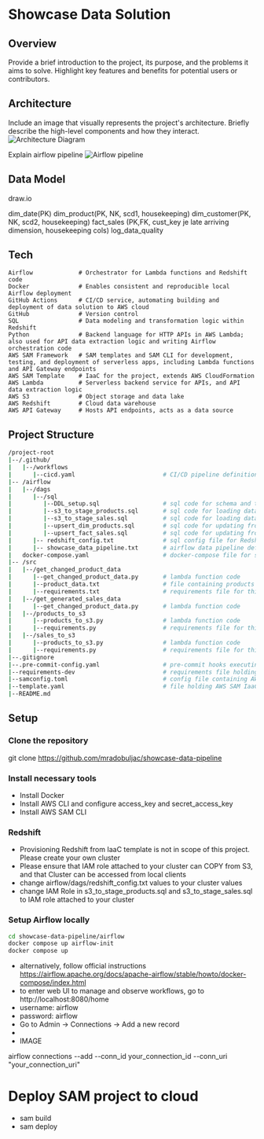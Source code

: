 # Showcase Data Solution

## Overview

Provide a brief introduction to the project, its purpose, and the problems it aims to solve. Highlight key features and benefits for potential users or contributors.

## Architecture

Include an image that visually represents the project's architecture. Briefly describe the high-level components and how they interact.
![Architecture Diagram](link-to-image)

Explain airflow pipeline
![Airflow pipeline](link-to-image)


## Data Model

draw.io

dim_date(PK)
dim_product(PK, NK, scd1, housekeeping)
dim_customer(PK, NK, scd2, housekeeping)
fact_sales (PK,FK, cust_key je late arriving dimension, housekeeping cols)
log_data_quality


## Tech

	Airflow             # Orchestrator for Lambda functions and Redshift code 
	Docker              # Enables consistent and reproducible local Airflow deployment
	GitHub Actions      # CI/CD service, automating building and deployment of data solution to AWS cloud
	GitHub              # Version control
	SQL                 # Data modeling and transformation logic within Redshift 
	Python              # Backend language for HTTP APIs in AWS Lambda; also used for API data extraction logic and writing Airflow orchestration code
	AWS SAM Framework   # SAM templates and SAM CLI for development, testing, and deployment of serverless apps, including Lambda functions and API Gateway endpoints
	AWS SAM Template    # IaaC for the project, extends AWS CloudFormation
	AWS Lambda          # Serverless backend service for APIs, and API data extraction logic
	AWS S3              # Object storage and data lake 
	AWS Redshift        # Cloud data warehouse 
	AWS API Gateway     # Hosts API endpoints, acts as a data source

## Project Structure

```bash
/project-root
|--/.github/
|   |--/workflows
|      |--cicd.yaml                         # CI/CD pipeline definition
|-- /airflow
|   |--/dags
|      |--/sql
|         |--DDL_setup.sql                  # sql code for schema and table creation
|         |--s3_to_stage_products.sql       # sql code for loading data from S3 into Redshift
|         |--s3_to_stage_sales.sql          # sql code for loading data from S3 into Redshift
|         |--upsert_dim_products.sql        # sql code for updating from stage into dim table
|         |--upsert_fact_sales.sql          # sql code for updating from stage into fact table
|      |-- redshift_config.txt              # sql config file for Redshift connection in Airflow
|      |-- showcase_data_pipeline.txt       # airflow data pipeline definition
|   docker-compose.yaml                     # docker-compose file for starting up Airflow containers locally
|-- /src
|   |--/get_changed_product_data
|      |--get_changed_product_data.py       # lambda function code
|      |--product_data.txt                  # file containing products
|      |--requirements.txt                  # requirements file for this lambda function
|   |--/get_generated_sales_data
|      |--get_changed_product_data.py       # lambda function code
|   |--/products_to_s3
|      |--products_to_s3.py                 # lambda function code
|      |--requirements.py                   # requirements file for this lambda function
|   |--/sales_to_s3
|      |--products_to_s3.py                 # lambda function code
|      |--requirements.py                   # requirements file for this lambda function
|--.gitignore
|--.pre-commit-config.yaml                  # pre-commit hooks executing Black code formatter before each commit
|--requirements-dev                         # requirements file holding python dependencies used during development
|--samconfig.toml                           # config file containing AWS SAM framework configuration
|--template.yaml                            # file holding AWS SAM IaaC
|--README.md
```

## Setup

### Clone the repository
git clone https://github.com/mradobuljac/showcase-data-pipeline

### Install necessary tools
- Install Docker
- Install AWS CLI and configure access_key and secret_access_key
- Install AWS SAM CLI

### Redshift 
- Provisioning Redshift from IaaC template is not in scope of this project. Please create your own cluster
- Please ensure that IAM role attached to your cluster can COPY from S3, and that Cluster can be accessed from local clients
- change airflow/dags/redshift_config.txt values to your cluster values
- change IAM Role in s3_to_stage_products.sql and s3_to_stage_sales.sql to IAM role attached to your cluster

### Setup Airflow locally
```bash
cd showcase-data-pipeline/airflow
docker compose up airflow-init
docker compose up
```
- alternatively, follow official instructions https://airflow.apache.org/docs/apache-airflow/stable/howto/docker-compose/index.html
- to enter web UI to manage and observe workflows, go to http://localhost:8080/home
- username: airflow
- password: airflow 
- Go to Admin -> Connections -> Add a new record 
- 
- IMAGE


airflow connections --add --conn_id your_connection_id --conn_uri "your_connection_uri"



# Deploy SAM project to cloud
- sam build 
- sam deploy